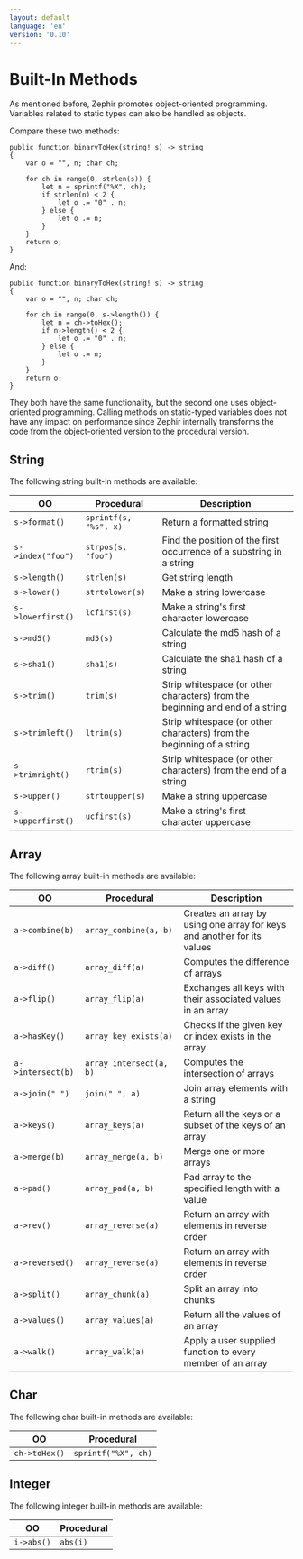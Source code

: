 ```yaml
---
layout: default
language: 'en'
version: '0.10'
---
```

# Built-In Methods
As mentioned before, Zephir promotes object-oriented programming. Variables related to static types can also be handled as objects.

Compare these two methods:

```zephir
public function binaryToHex(string! s) -> string
{
    var o = "", n; char ch;

    for ch in range(0, strlen(s)) {
        let n = sprintf("%X", ch);
        if strlen(n) < 2 {
            let o .= "0" . n;
        } else {
            let o .= n;
        }
    }
    return o;
}
```

And:

```zephir
public function binaryToHex(string! s) -> string
{
    var o = "", n; char ch;

    for ch in range(0, s->length()) {
        let n = ch->toHex();
        if n->length() < 2 {
            let o .= "0" . n;
        } else {
            let o .= n;
        }
    }
    return o;
}
```

They both have the same functionality, but the second one uses object-oriented programming. Calling methods on static-typed variables does not have any impact on performance since Zephir internally transforms the code from the object-oriented version to the procedural version.

<a name='string'></a>
## String
The following string built-in methods are available:

| OO                 | Procedural             | Description                                                                    |
|--------------------|------------------------|--------------------------------------------------------------------------------|
| `s->format()`      | `sprintf(s, "%s", x)`  | Return a formatted string                                                      |
| `s->index("foo")`  | `strpos(s, "foo")`     | Find the position of the first occurrence of a substring in a string           |
| `s->length()`      | `strlen(s)`            | Get string length                                                              |
| `s->lower()`       | `strtolower(s)`        | Make a string lowercase                                                        |
| `s->lowerfirst()`  | `lcfirst(s)`           | Make a string's first character lowercase                                      |
| `s->md5()`         | `md5(s)`               | Calculate the md5 hash of a string                                             |
| `s->sha1()`        | `sha1(s)`              | Calculate the sha1 hash of a string                                            |
| `s->trim()`        | `trim(s)`              | Strip whitespace (or other characters) from the beginning and end of a string  |
| `s->trimleft()`    | `ltrim(s)`             | Strip whitespace (or other characters) from the beginning of a string          |
| `s->trimright()`   | `rtrim(s)`             | Strip whitespace (or other characters) from the end of a string                |
| `s->upper()`       | `strtoupper(s)`        | Make a string uppercase                                                        |
| `s->upperfirst()`  | `ucfirst(s)`           | Make a string's first character uppercase                                      |

<a name='array'></a>
## Array
The following array built-in methods are available:

| OO                 | Procedural               | Description                                                              |
|--------------------|--------------------------|--------------------------------------------------------------------------|
| `a->combine(b)`    | `array_combine(a, b)`    | Creates an array by using one array for keys and another for its values  |
| `a->diff()`        | `array_diff(a)`          | Computes the difference of arrays                                        |
| `a->flip()`        | `array_flip(a)`          | Exchanges all keys with their associated values in an array              |
| `a->hasKey()`      | `array_key_exists(a)`    | Checks if the given key or index exists in the array                     |
| `a->intersect(b)`  | `array_intersect(a, b)`  | Computes the intersection of arrays                                      |
| `a->join(" ")`     | `join(" ", a)`           | Join array elements with a string                                        |
| `a->keys()`        | `array_keys(a)`          | Return all the keys or a subset of the keys of an array                  |
| `a->merge(b)`      | `array_merge(a, b)`      | Merge one or more arrays                                                 |
| `a->pad()`         | `array_pad(a, b)`        | Pad array to the specified length with a value                           |
| `a->rev()`         | `array_reverse(a)`       | Return an array with elements in reverse order                           |
| `a->reversed()`    | `array_reverse(a)`       | Return an array with elements in reverse order                           |
| `a->split()`       | `array_chunk(a)`         | Split an array into chunks                                               |
| `a->values()`      | `array_values(a)`        | Return all the values of an array                                        |
| `a->walk()`        | `array_walk(a)`          | Apply a user supplied function to every member of an array               |

<a name='char'></a>
## Char
The following char built-in methods are available:

| OO             | Procedural           |
|----------------|----------------------|
| `ch->toHex()`  | `sprintf("%X", ch)`  |

<a name='integer'></a>
## Integer
The following integer built-in methods are available:

| OO           | Procedural    |
|--------------|---------------|
| `i->abs()`   | `abs(i)`      |
